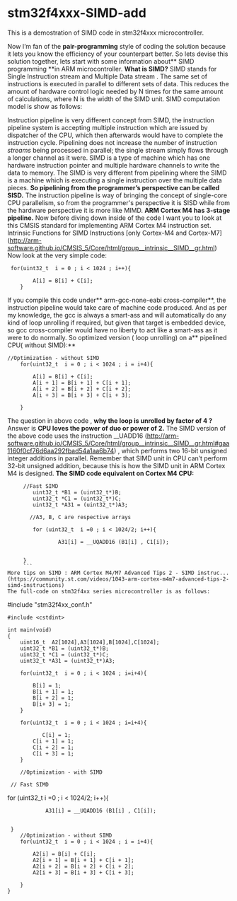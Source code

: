 # stm32f4xxx-SIMD-add
This is a demostration of SIMD code in stm32f4xxx microcontroller.

Now I’m fan of the **pair-programming** style of coding the solution because it lets you know the efficiency of your counterpart better. So lets devise this solution together, lets start with some information about** SIMD programming **in ARM microcontroller.
**What is SIMD?**
SIMD stands for Single Instruction stream and Multiple Data stream . The same set of instructions is executed in parallel to different sets of data.
This reduces the amount of hardware control logic needed by N times for the same amount of calculations, where N is the width of the SIMD unit.
SIMD computation model is show as follows:

Instruction pipeline is very different concept from SIMD, the instruction pipeline system is accepting multiple instruction which are issued by dispatcher of the CPU, which then afterwards would have to complete the instruction cycle.
Pipelining does not increase the number of instruction *streams* being processed in parallel; the single stream simply flows through a longer channel as it were.
SIMD is a type of machine which has one hardware instruction pointer and multiple hardware channels to write the data to memory. The SIMD is very different from pipelining where the SIMD is a machine which is executing a single instruction over the multiple data pieces. **So pipelining from the programmer’s perspective can be called SISD.**
The instruction pipeline is way of bringing the concept of single-core CPU parallelism, so from the programmer's perspective it is SISD while from the hardware perspective it is more like MIMD.
**ARM Cortex M4 has 3-stage pipeline.**
Now before diving down inside of the code I want you to look at this CMSIS standard for implementing ARM Cortex M4 instruction set.
Intrinsic Functions for SIMD Instructions [only Cortex-M4 and Cortex-M7] (http://arm-software.github.io/CMSIS_5/Core/html/group__intrinsic__SIMD__gr.html)
Now look at the very simple code:
```
 for(uint32_t  i = 0 ; i < 1024 ; i++){

        A[i] = B[i] + C[i];
    }
 ```

If you compile this code under** arm-gcc-none-eabi cross-compiler**, the instruction pipeline would take care of machine code produced.
And as per my knowledge, the gcc is always a smart-ass and will automatically do any kind of loop unrolling if required, but given that target is embedded device, so gcc cross-compiler would have no liberty to act like a smart-ass as it were to do normally.
So optimized version ( loop unrolling) on a** pipelined CPU( without SIMD):**
```
//Optimization - without SIMD
    for(uint32_t  i = 0 ; i < 1024 ; i = i+4){

        A[i] = B[i] + C[i];
        A[i + 1] = B[i + 1] + C[i + 1];
        A[i + 2] = B[i + 2] + C[i + 2];
        A[i + 3] = B[i + 3] + C[i + 3];

    }
```
The question in above code , **why the loop is unrolled by factor of 4 ?**
Answer is **CPU loves the power of duo or power of 2.**
The SIMD version of the above code uses the instruction __UADD16 (http://arm-software.github.io/CMSIS_5/Core/html/group__intrinsic__SIMD__gr.html#gaa1160f0cf76d6aa292fbad54a1aa6b74) , which performs two 16-bit unsigned integer additions in parallel. Remember that SIMD unit in CPU can’t perform 32-bit unsigned addition, because this is how the SIMD unit in ARM Cortex M4 is designed.
**The SIMD code equivalent on Cortex M4 CPU:**

```
     //Fast SIMD
        uint32_t *B1 = (uint32_t*)B;
        uint32_t *C1 = (uint32_t*)C;
		uint32_t *A31 = (uint32_t*)A3;

       //A3, B, C are respective arrays

		for (uint32_t  i =0 ; i < 1024/2; i++){

                A31[i] = __UQADD16 (B1[i] , C1[i]);


     }
     ```
More tips on SIMD : ARM Cortex M4/M7 Advanced Tips 2 - SIMD instruc... (https://community.st.com/videos/1043-arm-cortex-m4m7-advanced-tips-2-simd-instructions)
The full-code on stm32f4xx series microcontroller is as follows:
```
   #include "stm32f4xx_conf.h"

    #include <cstdint>

    int main(void)
    {
        uint16_t  A2[1024],A3[1024],B[1024],C[1024];
        uint32_t *B1 = (uint32_t*)B;
        uint32_t *C1 = (uint32_t*)C;
		uint32_t *A31 = (uint32_t*)A3;

        for(uint32_t  i = 0 ; i < 1024 ; i=i+4){

            B[i] = 1;
            B[i + 1] = 1;
            B[i + 2] = 1;
            B[i+ 3] = 1;
        }

        for(uint32_t  i = 0 ; i < 1024 ; i=i+4){

               C[i] = 1;
            C[i + 1] = 1;
            C[i + 2] = 1;
            C[i + 3] = 1;
        }

        //Optimization - with SIMD

     // Fast SIMD
   for (uint32_t  i =0 ; i < 1024/2; i++){

                A31[i] = __UQADD16 (B1[i] , C1[i]);


     }
        //Optimization - without SIMD
        for(uint32_t  i = 0 ; i < 1024 ; i = i+4){

            A2[i] = B[i] + C[i];
            A2[i + 1] = B[i + 1] + C[i + 1];
            A2[i + 2] = B[i + 2] + C[i + 2];
            A2[i + 3] = B[i + 3] + C[i + 3];

        }
    }
  ```

